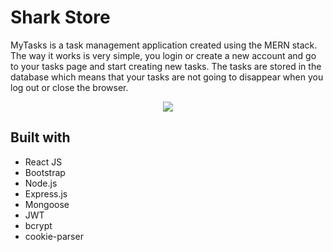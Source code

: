# Shark Store

MyTasks is a task management application created using the MERN stack. The way it works is very simple, you login or create a new account and go to your tasks page and start creating new tasks. The tasks are stored in the database which means that your tasks are not going to disappear when you log out or close the browser.



<div align="center">
  <kbd>
    <img src="https://i.ibb.co/k8R7kbr/myTasks.png" />
  </kbd>
</div>

## Built with
- React JS
- Bootstrap
- Node.js
- Express.js
- Mongoose
- JWT
- bcrypt
- cookie-parser

